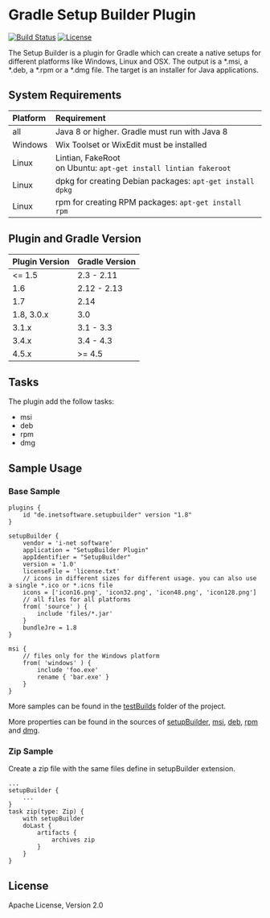 Gradle Setup Builder Plugin
====

[![Build Status](https://travis-ci.org/i-net-software/SetupBuilder.svg)](https://travis-ci.org/i-net-software/SetupBuilder)
[![License](https://img.shields.io/badge/license-Apache_License_2.0-blue.svg)](https://github.com/i-net-software/SetupBuilder/blob/master/license.txt)

The Setup Builder is a plugin for Gradle which can create a native setups for different platforms like Windows, Linux and OSX. The output is a *.msi, a *.deb, a *.rpm or a *.dmg file. The target is an installer for Java applications.

System Requirements
----
| Platform  | Requirement                                                          |
| :---------| :------------------------------------------------------------------- |
| all       | Java 8 or higher. Gradle must run with Java 8                        |
| Windows   | Wix Toolset or WixEdit must be installed                             |
| Linux     | Lintian, FakeRoot <br> on Ubuntu: `apt-get install lintian fakeroot` |
| Linux     | dpkg for creating Debian packages: `apt-get install dpkg`         |
| Linux     | rpm for creating RPM packages: `apt-get install rpm`              |

Plugin and Gradle Version
----
| Plugin Version | Gradle Version |
| :--------------| :------------- |
| <= 1.5         | 2.3 - 2.11     |
| 1.6            | 2.12 - 2.13    |
| 1.7            | 2.14           |
| 1.8, 3.0.x     | 3.0            |
| 3.1.x          | 3.1 - 3.3      |
| 3.4.x          | 3.4 - 4.3      |
| 4.5.x          | >= 4.5         |

Tasks
----
The plugin add the follow tasks:
* msi
* deb
* rpm
* dmg

Sample Usage
----
### Base Sample
    plugins {
        id "de.inetsoftware.setupbuilder" version "1.8"
    }
    
    setupBuilder {
        vendor = 'i-net software'
        application = "SetupBuilder Plugin"
        appIdentifier = "SetupBuilder"
        version = '1.0'
        licenseFile = 'license.txt'
        // icons in different sizes for different usage. you can also use a single *.ico or *.icns file
        icons = ['icon16.png', 'icon32.png', 'icon48.png', 'icon128.png']
        // all files for all platforms
        from( 'source' ) {
            include 'files/*.jar'
        }
        bundleJre = 1.8
    }
    
    msi {
        // files only for the Windows platform
        from( 'windows' ) {
            include 'foo.exe'
            rename { 'bar.exe' }
        }
    }

More samples can be found in the [testBuilds][testBuilds] folder of the project.

More properties can be found in the sources of [setupBuilder][setupBuilder], [msi][msi], [deb][deb], [rpm][rpm] and [dmg][dmg].

### Zip Sample
Create a zip file with the same files define in setupBuilder extension.

    ...
    setupBuilder {
        ...
    }
    task zip(type: Zip) {
        with setupBuilder
        doLast {
            artifacts {
                archives zip
            }
        }
    }


License
----
Apache License, Version 2.0

[testBuilds]: https://github.com/i-net-software/SetupBuilder/blob/master/testBuilds/setupBuilder.gradle
[setupBuilder]: https://github.com/i-net-software/SetupBuilder/blob/master/src/com/inet/gradle/setup/SetupBuilder.java
[msi]: https://github.com/i-net-software/SetupBuilder/blob/master/src/com/inet/gradle/setup/msi/Msi.java
[deb]: https://github.com/i-net-software/SetupBuilder/blob/master/src/com/inet/gradle/setup/unix/deb/Deb.java
[rpm]: https://github.com/i-net-software/SetupBuilder/blob/master/src/com/inet/gradle/setup/unix/rpm/Rpm.java
[dmg]: https://github.com/i-net-software/SetupBuilder/blob/master/src/com/inet/gradle/setup/dmg/Dmg.java
